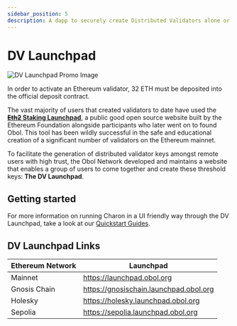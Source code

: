 ```yaml
---
sidebar_position: 5
description: A dapp to securely create Distributed Validators alone or with a group.
---
```


# DV Launchpad

![DV Launchpad Promo Image](https://github.com/ObolNetwork/obol-docs/blob/main/img/DistributeYourValidators.svg)

In order to activate an Ethereum validator, 32 ETH must be deposited into the official deposit contract.

The vast majority of users that created validators to date have used the [~~**Eth2**~~**&#x20;Staking Launchpad**](https://launchpad.ethereum.org/), a public good open source website built by the Ethereum Foundation alongside participants who later went on to found Obol. This tool has been wildly successful in the safe and educational creation of a significant number of validators on the Ethereum mainnet.

To facilitate the generation of distributed validator keys amongst remote users with high trust, the Obol Network developed and maintains a website that enables a group of users to come together and create these threshold keys: **The DV Launchpad**.

## Getting started

For more information on running Charon in a UI friendly way through the DV Launchpad, take a look at our [Quickstart Guides](../../run/start/quickstart_overview.md).

## DV Launchpad Links

| Ethereum Network | Launchpad                              |
| ---------------- | -------------------------------------- |
| Mainnet          | https://launchpad.obol.org             |
| Gnosis Chain     | https://gnosischain.launchpad.obol.org |
| Holesky          | https://holesky.launchpad.obol.org     |
| Sepolia          | https://sepolia.launchpad.obol.org     |
